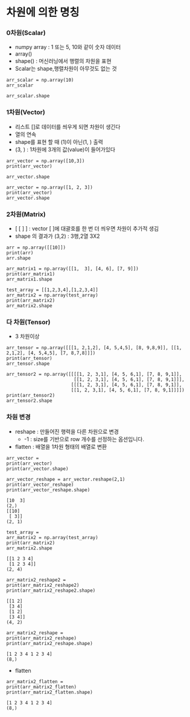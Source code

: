 # 차원에 의한 명칭

### 0차원\(Scalar\)

* numpy array : 1 또는 5, 10와 같이 숫자 데이터
* array\(\)
* shape\(\) : 머신러닝에서 행렬의 차원을 표현
* Scalar는 shape,행렬차원이 아무것도 없는 것 

```text
arr_scalar = np.array(10)
arr_scalar
```

```text
arr_scalar.shape
```

### 1차원\(Vector\)

* 리스트 \[\]로 데이터를 씌우게 되면 차원이 생긴다
* 열의 연속
* shape를 표현 할 때 \(1\)이 아닌\(1, \) 출력
* \(3, \) : 1차원에 3개의 값\(value\)이 들어가있다 

```text
arr_vector = np.array([10,3])
print(arr_vector)
```

```text
arr_vector.shape
```

```text
arr_vector = np.array([1, 2, 3])
print(arr_vector)
arr_vector.shape
```



### 2차원\(Matrix\)

* \[ \[ \] \] : vector \[ \]에 대괄호를 한 번 더 씌우면 차원이 추가적 생김
* shape 의 결과가 \(3,2\) : 3행,2열 3X2

```text
arr = np.array([[10]])
print(arr)
arr.shape
```

```text
arr_matrix1 = np.array([[1,  3], [4, 6], [7, 9]])
print(arr_matrix1)
arr_matrix1.shape
```

```text
test_array = [[1,2,3,4],[1,2,3,4]]
arr_matrix2 = np.array(test_array)
print(arr_matrix2)
arr_matrix2.shape
```



### 다 차원\(Tensor\)

* 3 차원이상

```text
arr_tensor = np.array([[[1, 2,1,2], [4, 5,4,5], [8, 9,8,9]], [[1, 2,1,2], [4, 5,4,5], [7, 8,7,8]]])
print(arr_tensor)
arr_tensor.shape
```

```text
arr_tensor2 = np.array([[[[1, 2, 3,1], [4, 5, 6,1], [7, 8, 9,1]],
                         [[1, 2, 3,1], [4, 5, 6,1], [7, 8, 9,1]]], 
                        [[[1, 2, 3,1], [4, 5, 6,1], [7, 8, 9,1]], 
                        [[1, 2, 3,1], [4, 5, 6,1], [7, 8, 9,1]]]])
print(arr_tensor2)
arr_tensor2.shape
```



### 차원 변경

* reshape : 만들어진 행력을 다른 차원으로 변경
  * -1  : size를 기반으로 row 개수를 선정하는 옵션입니다. 
* flatten : 배열을 1차원 형태의 배열로 변환

```text
arr_vector = 
print(arr_vector)
print(arr_vector.shape)

arr_vector_reshape = arr_vector.reshape(2,1)
print(arr_vector_reshape)
print(arr_vector_reshape.shape)

[10  3]
(2,)
[[10]
 [ 3]]
(2, 1)
```

```text
test_array = 
arr_matrix2 = np.array(test_array)
print(arr_matrix2)
arr_matrix2.shape

[[1 2 3 4]
 [1 2 3 4]]
(2, 4)
```

```text
arr_matrix2_reshape2 =  
print(arr_matrix2_reshape2)
print(arr_matrix2_reshape2.shape)

[[1 2]
 [3 4]
 [1 2]
 [3 4]]
(4, 2)
```

```text
arr_matrix2_reshape =  
print(arr_matrix2_reshape)
print(arr_matrix2_reshape.shape)

[1 2 3 4 1 2 3 4]
(8,)
```



* flatten 

```text
arr_matrix2_flatten = 
print(arr_matrix2_flatten)
print(arr_matrix2_flatten.shape)

[1 2 3 4 1 2 3 4]
(8,)
```

